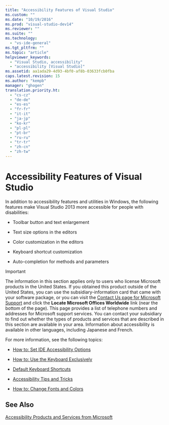 ```yaml
---
title: "Accessibility Features of Visual Studio"
ms.custom: ""
ms.date: "10/19/2016"
ms.prod: "visual-studio-dev14"
ms.reviewer: ""
ms.suite: ""
ms.technology: 
  - "vs-ide-general"
ms.tgt_pltfrm: ""
ms.topic: "article"
helpviewer_keywords: 
  - "Visual Studio, accessibility"
  - "accessibility [Visual Studio]"
ms.assetid: aa1ada29-4d93-4bf0-af8b-03633fcb0fba
caps.latest.revision: 15
ms.author: "kempb"
manager: "ghogen"
translation.priority.ht: 
  - "cs-cz"
  - "de-de"
  - "es-es"
  - "fr-fr"
  - "it-it"
  - "ja-jp"
  - "ko-kr"
  - "pl-pl"
  - "pt-br"
  - "ru-ru"
  - "tr-tr"
  - "zh-cn"
  - "zh-tw"
---
```

# Accessibility Features of Visual Studio
In addition to accessibility features and utilities in Windows, the following features make Visual Studio 2013 more accessible for people with disabilities:  
  
-   Toolbar button and text enlargement  
  
-   Text size options in the editors  
  
-   Color customization in the editors  
  
-   Keyboard shortcut customization  
  
-   Auto-completion for methods and parameters  
  
> [!IMPORTANT]
>  The information in this section applies only to users who license Microsoft products in the United States. If you obtained this product outside of the United States, you can use the subsidiary-information card that came with your software package, or you can visit the [Contact Us page for Microsoft Support](http://support.microsoft.com/ContactUs) and click the **Locate Microsoft Offices Worldwide** link (near the bottom of the page). This page provides a list of telephone numbers and addresses for Microsoft support services. You can contact your subsidiary to find out whether the types of products and services that are described in this section are available in your area. Information about accessibility is available in other languages, including Japanese and French.  
  
 For more information, see the following topics:  
  
-   [How to: Set IDE Accessibility Options](../reference/how-to--set-ide-accessibility-options.md)  
  
-   [How to: Use the Keyboard Exclusively](../reference/how-to--use-the-keyboard-exclusively.md)  
  
-   [Default Keyboard Shortcuts](../ide/default-keyboard-shortcuts-in-visual-studio.md)  
  
-   [Accessibility Tips and Tricks](../reference/accessibility-tips-and-tricks.md)  
  
-   [How to: Change Fonts and Colors](../ide/how-to--change-fonts-and-colors-in-visual-studio.md)  
  
## See Also  
 [Accessibility Products and Services from Microsoft](../reference/accessibility-products-and-services-from-microsoft.md)